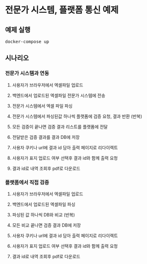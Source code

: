 # 전문가 시스템, 플랫폼 통신 예제

## 예제 실행

<pre>docker-compose up</pre>

## 시나리오

### 전문가 시스템과 연동

1. 사용자가 브라우저에서 엑셀파일 업로드

2. 백엔드에서 업로드된 엑셀파일 전문가 시스템에 전송

3. 전문가 시스템에서 엑셀 파일 파싱

4. 전문가 시스템에서 파싱된값 하나씩 플랫폼에 검증 요청, 결과 반환 (반복)

5. 모든 검증이 끝나면 검증 결과 리스트를 플랫폼에 전달

6. 전달받은 검증 결과를 결과 DB에 저장

7. 사용자 쿠키나 url에 결과 id 담아 출력 페이지로 리다이렉트

8. 사용자가 표지 업로드 여부 선택후 결과 id와 함께 출력 요청

9. 결과 id로 내역 조회후 pdf로 다운로드

### 플랫폼에서 직접 검증

1. 사용자가 브라우저에서 엑셀파일 업로드

2. 백엔드에서 업로드된 엑셀파일 파싱

3. 파싱된 값 하나씩 DB와 비교 (반복)

4. 모든 비교 끝나면 검증 결과 DB에 저장

5. 사용자 쿠키나 url에 결과 id 담아 출력 페이지로 리다이렉트

6. 사용자가 표지 업로드 여부 선택후 결과 id와 함께 출력 요청

7. 결과 id로 내역 조회후 pdf로 다운로드

